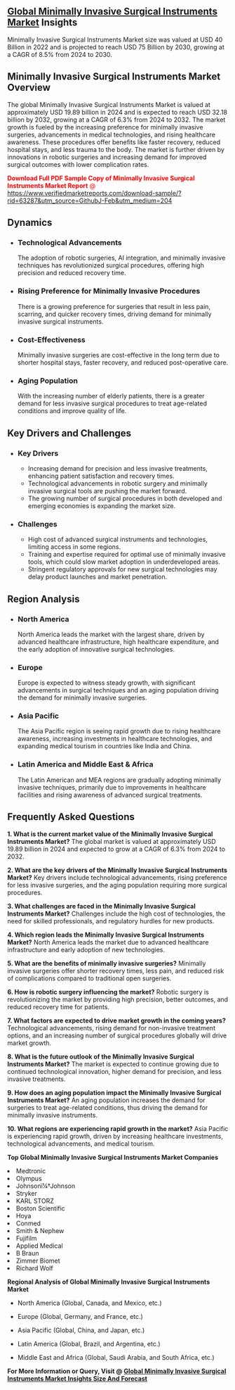 <h2><a href="https://www.verifiedmarketreports.com/download-sample/?rid=63287&amp;utm_source=GithubJ&amp;utm_medium=204" target="_blank">Global Minimally Invasive Surgical Instruments Market</a> Insights</h2><p>Minimally Invasive Surgical Instruments Market size was valued at USD 40 Billion in 2022 and is projected to reach USD 75 Billion by 2030, growing at a CAGR of 8.5% from 2024 to 2030.</p><p> <h2>Minimally Invasive Surgical Instruments Market Overview</h2> <p>The global Minimally Invasive Surgical Instruments Market is valued at approximately USD 19.89 billion in 2024 and is expected to reach USD 32.18 billion by 2032, growing at a CAGR of 6.3% from 2024 to 2032. The market growth is fueled by the increasing preference for minimally invasive surgeries, advancements in medical technologies, and rising healthcare awareness. These procedures offer benefits like faster recovery, reduced hospital stays, and less trauma to the body. The market is further driven by innovations in robotic surgeries and increasing demand for improved surgical outcomes with lower complication rates.</p> <p><p><span class=""><span style="color: #ff0000;"><strong>Download Full PDF Sample Copy of Minimally Invasive Surgical Instruments Market Report</strong> @ </span><a href="https://www.verifiedmarketreports.com/download-sample/?rid=63287&amp;utm_source=GithubJ-Feb&amp;utm_medium=204" target="_blank">https://www.verifiedmarketreports.com/download-sample/?rid=63287&amp;utm_source=GithubJ-Feb&amp;utm_medium=204</a></span></p></p> <h2>Dynamics</h2> <ul> <li><h3>Technological Advancements</h3> The adoption of robotic surgeries, AI integration, and minimally invasive techniques has revolutionized surgical procedures, offering high precision and reduced recovery time.</li> <li><h3>Rising Preference for Minimally Invasive Procedures</h3> There is a growing preference for surgeries that result in less pain, scarring, and quicker recovery times, driving demand for minimally invasive surgical instruments.</li> <li><h3>Cost-Effectiveness</h3> Minimally invasive surgeries are cost-effective in the long term due to shorter hospital stays, faster recovery, and reduced post-operative care.</li> <li><h3>Aging Population</h3> With the increasing number of elderly patients, there is a greater demand for less invasive surgical procedures to treat age-related conditions and improve quality of life.</li> </ul> <h2>Key Drivers and Challenges</h2> <ul> <li><h3>Key Drivers</h3> <ul> <li>Increasing demand for precision and less invasive treatments, enhancing patient satisfaction and recovery times.</li> <li>Technological advancements in robotic surgery and minimally invasive surgical tools are pushing the market forward.</li> <li>The growing number of surgical procedures in both developed and emerging economies is expanding the market size.</li> </ul> </li> <li><h3>Challenges</h3> <ul> <li>High cost of advanced surgical instruments and technologies, limiting access in some regions.</li> <li>Training and expertise required for optimal use of minimally invasive tools, which could slow market adoption in underdeveloped areas.</li> <li>Stringent regulatory approvals for new surgical technologies may delay product launches and market penetration.</li> </ul> </li> </ul> <h2>Region Analysis</h2> <ul> <li><h3>North America</h3> North America leads the market with the largest share, driven by advanced healthcare infrastructure, high healthcare expenditure, and the early adoption of innovative surgical technologies.</li> <li><h3>Europe</h3> Europe is expected to witness steady growth, with significant advancements in surgical techniques and an aging population driving the demand for minimally invasive surgeries.</li> <li><h3>Asia Pacific</h3> The Asia Pacific region is seeing rapid growth due to rising healthcare awareness, increasing investments in healthcare technologies, and expanding medical tourism in countries like India and China.</li> <li><h3>Latin America and Middle East & Africa</h3> The Latin American and MEA regions are gradually adopting minimally invasive techniques, primarily due to improvements in healthcare facilities and rising awareness of advanced surgical treatments.</li> </ul> <h2>Frequently Asked Questions</h2> <p><b>1. What is the current market value of the Minimally Invasive Surgical Instruments Market?</b> The global market is valued at approximately USD 19.89 billion in 2024 and expected to grow at a CAGR of 6.3% from 2024 to 2032.</p> <p><b>2. What are the key drivers of the Minimally Invasive Surgical Instruments Market?</b> Key drivers include technological advancements, rising preference for less invasive surgeries, and the aging population requiring more surgical procedures.</p> <p><b>3. What challenges are faced in the Minimally Invasive Surgical Instruments Market?</b> Challenges include the high cost of technologies, the need for skilled professionals, and regulatory hurdles for new products.</p> <p><b>4. Which region leads the Minimally Invasive Surgical Instruments Market?</b> North America leads the market due to advanced healthcare infrastructure and early adoption of new technologies.</p> <p><b>5. What are the benefits of minimally invasive surgeries?</b> Minimally invasive surgeries offer shorter recovery times, less pain, and reduced risk of complications compared to traditional open surgeries.</p> <p><b>6. How is robotic surgery influencing the market?</b> Robotic surgery is revolutionizing the market by providing high precision, better outcomes, and reduced recovery time for patients.</p> <p><b>7. What factors are expected to drive market growth in the coming years?</b> Technological advancements, rising demand for non-invasive treatment options, and an increasing number of surgical procedures globally will drive market growth.</p> <p><b>8. What is the future outlook of the Minimally Invasive Surgical Instruments Market?</b> The market is expected to continue growing due to continued technological innovation, higher demand for precision, and less invasive treatments.</p> <p><b>9. How does an aging population impact the Minimally Invasive Surgical Instruments Market?</b> An aging population increases the demand for surgeries to treat age-related conditions, thus driving the demand for minimally invasive instruments.</p> <p><b>10. What regions are experiencing rapid growth in the market?</b> Asia Pacific is experiencing rapid growth, driven by increasing healthcare investments, technological advancements, and medical tourism.</p> </p><p><strong>Top Global Minimally Invasive Surgical Instruments Market Companies</strong></p><div data-test-id=""><p><li>Medtronic</li><li> Olympus</li><li> Johnsonï¼†Johnson</li><li> Stryker</li><li> KARL STORZ</li><li> Boston Scientific</li><li> Hoya</li><li> Conmed</li><li> Smith & Nephew</li><li> Fujifilm</li><li> Applied Medical</li><li> B Braun</li><li> Zimmer Biomet</li><li> Richard Wolf</li></p><div><strong>Regional Analysis of&nbsp;Global Minimally Invasive Surgical Instruments Market</strong></div><ul><li dir="ltr"><p dir="ltr">North America&nbsp;(Global, Canada, and Mexico, etc.)</p></li><li dir="ltr"><p dir="ltr">Europe (Global, Germany, and France, etc.)</p></li><li dir="ltr"><p dir="ltr">Asia Pacific&nbsp;(Global, China, and Japan, etc.)</p></li><li dir="ltr"><p dir="ltr">Latin America&nbsp;(Global, Brazil, and Argentina, etc.)</p></li><li dir="ltr">Middle East and Africa&nbsp;(Global, Saudi Arabia, and South Africa, etc.)</li></ul><p><strong>For More Information or Query, Visit @&nbsp;</strong><strong><a href="https://www.verifiedmarketreports.com/product/global-minimally-invasive-surgical-instruments-market-2018-by-manufacturers-regions-type-and-application-forecast-to-2023/?utm_source=GithubJ&amp;utm_medium=204" target="_blank">Global Minimally Invasive Surgical Instruments Market Insights Size And Forecast</a></strong></p></div>
